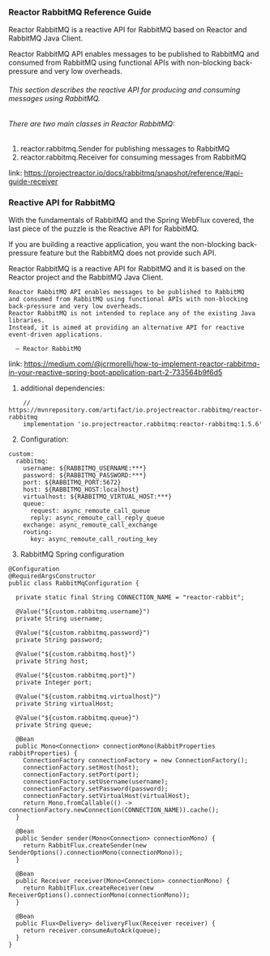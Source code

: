 ### Reactor RabbitMQ Reference Guide

Reactor RabbitMQ is a reactive API for RabbitMQ based on Reactor
and RabbitMQ Java Client.

Reactor RabbitMQ API enables messages to be published to RabbitMQ and consumed from RabbitMQ using functional APIs
with non-blocking back-pressure and very low overheads.

###### This section describes the reactive API for producing and consuming messages using RabbitMQ.

###### There are two main classes in Reactor RabbitMQ:

1. reactor.rabbitmq.Sender for publishing messages to RabbitMQ
2. reactor.rabbitmq.Receiver for consuming messages from RabbitMQ

link: https://projectreactor.io/docs/rabbitmq/snapshot/reference/#api-guide-receiver

### Reactive API for RabbitMQ

With the fundamentals of RabbitMQ and the Spring WebFlux covered,
the last piece of the puzzle is the Reactive API for RabbitMQ.

If you are building a reactive application, you want the non-blocking back-pressure feature
but the RabbitMQ does not provide such API.

Reactor RabbitMQ is a reactive API for RabbitMQ
and it is based on the Reactor project and the RabbitMQ Java Client.

```
Reactor RabbitMQ API enables messages to be published to RabbitMQ
and consumed from RabbitMQ using functional APIs with non-blocking back-pressure and very low overheads.
Reactor RabbitMQ is not intended to replace any of the existing Java libraries.
Instead, it is aimed at providing an alternative API for reactive event-driven applications.

  — Reactor RabbitMQ
```

link: https://medium.com/@jcrmorelli/how-to-implement-reactor-rabbitmq-in-your-reactive-spring-boot-application-part-2-733564b9f6d5

1. additional dependencies:

```
    // https://mvnrepository.com/artifact/io.projectreactor.rabbitmq/reactor-rabbitmq
    implementation 'io.projectreactor.rabbitmq:reactor-rabbitmq:1.5.6'
```

2. Configuration:

```
custom:
  rabbitmq:
    username: ${RABBITMQ_USERNAME:***}
    password: ${RABBITMQ_PASSWORD:***}
    port: ${RABBITMQ_PORT:5672}
    host: ${RABBITMQ_HOST:localhost}
    virtualhost: ${RABBITMQ_VIRTUAL_HOST:***}
    queue:
      request: async_remoute_call_queue
      reply: async_remoute_call_reply_queue
    exchange: async_remoute_call_exchange
    routing:
      key: async_remoute_call_routing_key
```

3. RabbitMQ Spring configuration

```
@Configuration
@RequiredArgsConstructor
public class RabbitMqConfiguration {

  private static final String CONNECTION_NAME = "reactor-rabbit";

  @Value("${custom.rabbitmq.username}")
  private String username;

  @Value("${custom.rabbitmq.password}")
  private String password;

  @Value("${custom.rabbitmq.host}")
  private String host;

  @Value("${custom.rabbitmq.port}")
  private Integer port;

  @Value("${custom.rabbitmq.virtualhost}")
  private String virtualHost;

  @Value("${custom.rabbitmq.queue}")
  private String queue;

  @Bean
  public Mono<Connection> connectionMono(RabbitProperties rabbitProperties) {
    ConnectionFactory connectionFactory = new ConnectionFactory();
    connectionFactory.setHost(host);
    connectionFactory.setPort(port);
    connectionFactory.setUsername(username);
    connectionFactory.setPassword(password);
    connectionFactory.setVirtualHost(virtualHost);
    return Mono.fromCallable(() -> connectionFactory.newConnection(CONNECTION_NAME)).cache();
  }

  @Bean
  public Sender sender(Mono<Connection> connectionMono) {
    return RabbitFlux.createSender(new SenderOptions().connectionMono(connectionMono));
  }

  @Bean
  public Receiver receiver(Mono<Connection> connectionMono) {
    return RabbitFlux.createReceiver(new ReceiverOptions().connectionMono(connectionMono));
  }

  @Bean
  public Flux<Delivery> deliveryFlux(Receiver receiver) {
    return receiver.consumeAutoAck(queue);
  }
}
```